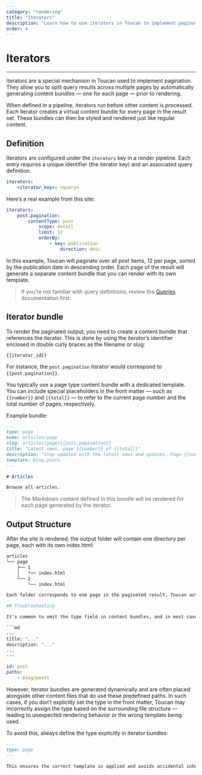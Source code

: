 ```yaml
---
category: "rendering"
title: "Iterators"
description: "Learn how to use iterators in Toucan to implement pagination by generating content bundles for each page in a query result."
order: 4
---
```


# Iterators
---

Iterators are a special mechanism in Toucan used to implement pagination. They allow you to split query results across multiple pages by automatically generating content bundles — one for each page — prior to rendering.

When defined in a pipeline, iterators run before other content is processed. Each iterator creates a virtual content bundle for every page in the result set. These bundles can then be styled and rendered just like regular content.

## Definition

Iterators are configured under the `iterators` key in a render pipeline. Each entry requires a unique identifier (the iterator key) and an associated query definition.

```yml
iterators:
	<iterator_key>: <query>
```

Here’s a real example from this site:

```yml
iterators:
	post.pagination:
		contentType: post
			scope: detail
			limit: 12
			orderBy:
				- key: publication
					direction: desc
```

In this example, Toucan will paginate over all post items, 12 per page, sorted by the publication date in descending order. Each page of the result will generate a separate content bundle that you can render with its own template.

> If you’re not familiar with query definitions, review the [Queries](/docs/rendering/queries/) documentation first.

## Iterator bundle

To render the paginated output, you need to create a content bundle that references the iterator. This is done by using the iterator’s identifier enclosed in double curly braces as the filename or slug:

`{{iterator_id}}`

For instance, the `post.pagination` iterator would correspond to `{{post.pagination}}`.

You typically use a page type content bundle with a dedicated template. You can include special placeholders in the front matter — such as `{{number}}` and `{{total}}` — to refer to the current page number and the total number of pages, respectively.

Example bundle:

```md
---
type: page
home: articles/page
slug: articles/page/{{post.pagination}}
title: "Latest news, page {{number}} of {{total}}"
description: "Stay updated with the latest news and updates. Page {{number}} of {{total}}."
template: blog.posts
---

# Articles

Browse all articles.
```

> The Markdown content defined in this bundle will be rendered for each page generated by the iterator.

## Output Structure

After the site is rendered, the output folder will contain one directory per page, each with its own index.html:

```sh
articles
└── page
	├── 1
	│   └── index.html
	└── 2
		└── index.html

Each folder corresponds to one page in the paginated result. Toucan automatically replaces `{{post.pagination}}` in the slug with the current page number during generation.

## Troubleshooting

It’s common to omit the type field in content bundles, and in most cases, this is perfectly fine. Toucan will infer the content type based on the file path using the `paths` defined in your content type configuration:

```md
---
title: "..."
description: "..."
...
---
```

```yaml
id: post
paths:
	- blog/posts
```

However, iterator bundles are generated dynamically and are often placed alongside other content files that do use these predefined paths. In such cases, if you don’t explicitly set the type in the front matter, Toucan may incorrectly assign the type based on the surrounding file structure — leading to unexpected rendering behavior or the wrong template being used.

To avoid this, always define the type explicitly in iterator bundles:

```md
---
type: page
---

This ensures the correct template is applied and avoids accidental inheritance of unrelated paths from other content types.
